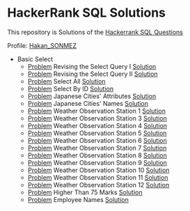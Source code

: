 # HackerRank SQL Solutions

This repository is Solutions of the [Hackerrank SQL Questions](https://www.hackerrank.com/domains/sql)

Profile: [Hakan_SONMEZ](https://www.hackerrank.com/Hakan_SONMEZ)<br>

- Basic Select
    - [Problem](https://www.hackerrank.com/challenges/revising-the-select-query/problem) Revising the Select Query I [Solution](https://github.com/sonmez-hakan/hackerrank-sql/blob/master/BasicSelect/revising-the-select-query.sql)
    - [Problem](https://www.hackerrank.com/challenges/revising-the-select-query-2/problem) Revising the Select Query II [Solution](https://github.com/sonmez-hakan/hackerrank-sql/blob/master/BasicSelect/revising-the-select-query-2.sql)
    - [Problem](https://www.hackerrank.com/challenges/select-all-sql/problem) Select All [Solution](https://github.com/sonmez-hakan/hackerrank-sql/blob/master/BasicSelect/select-all-sql.sql)
    - [Problem](https://www.hackerrank.com/challenges/select-by-id/problem) Select By ID [Solution](https://github.com/sonmez-hakan/hackerrank-sql/blob/master/BasicSelect/select-by-id.sql)
    - [Problem](https://www.hackerrank.com/challenges/japanese-cities-attributes/problem) Japanese Cities' Attributes [Solution](https://github.com/sonmez-hakan/hackerrank-sql/blob/master/BasicSelect/japanese-cities-attributes.sql)
    - [Problem](https://www.hackerrank.com/challenges/japanese-cities-name/problem) Japanese Cities' Names [Solution](https://github.com/sonmez-hakan/hackerrank-sql/blob/master/BasicSelect/japanese-cities-name.sql)
    - [Problem](https://www.hackerrank.com/challenges/weather-observation-station-1/problem) Weather Observation Station 1 [Solution](https://github.com/sonmez-hakan/hackerrank-sql/blob/master/BasicSelect/weather-observation-station-1.sql)
    - [Problem](https://www.hackerrank.com/challenges/weather-observation-station-3/problem) Weather Observation Station 3 [Solution](https://github.com/sonmez-hakan/hackerrank-sql/blob/master/BasicSelect/weather-observation-station-3.sql)
    - [Problem](https://www.hackerrank.com/challenges/weather-observation-station-4/problem) Weather Observation Station 4 [Solution](https://github.com/sonmez-hakan/hackerrank-sql/blob/master/BasicSelect/weather-observation-station-4.sql)
    - [Problem](https://www.hackerrank.com/challenges/weather-observation-station-5/problem) Weather Observation Station 5 [Solution](https://github.com/sonmez-hakan/hackerrank-sql/blob/master/BasicSelect/weather-observation-station-5.sql)
    - [Problem](https://www.hackerrank.com/challenges/weather-observation-station-6/problem) Weather Observation Station 6 [Solution](https://github.com/sonmez-hakan/hackerrank-sql/blob/master/BasicSelect/weather-observation-station-6.sql)
    - [Problem](https://www.hackerrank.com/challenges/weather-observation-station-7/problem) Weather Observation Station 7 [Solution](https://github.com/sonmez-hakan/hackerrank-sql/blob/master/BasicSelect/weather-observation-station-7.sql)
    - [Problem](https://www.hackerrank.com/challenges/weather-observation-station-8/problem) Weather Observation Station 8 [Solution](https://github.com/sonmez-hakan/hackerrank-sql/blob/master/BasicSelect/weather-observation-station-8.sql)
    - [Problem](https://www.hackerrank.com/challenges/weather-observation-station-9/problem) Weather Observation Station 9 [Solution](https://github.com/sonmez-hakan/hackerrank-sql/blob/master/BasicSelect/weather-observation-station-9.sql)
    - [Problem](https://www.hackerrank.com/challenges/weather-observation-station-10/problem) Weather Observation Station 10 [Solution](https://github.com/sonmez-hakan/hackerrank-sql/blob/master/BasicSelect/weather-observation-station-10.sql)
    - [Problem](https://www.hackerrank.com/challenges/weather-observation-station-11/problem) Weather Observation Station 11 [Solution](https://github.com/sonmez-hakan/hackerrank-sql/blob/master/BasicSelect/weather-observation-station-11.sql)
    - [Problem](https://www.hackerrank.com/challenges/weather-observation-station-12/problem) Weather Observation Station 12 [Solution](https://github.com/sonmez-hakan/hackerrank-sql/blob/master/BasicSelect/weather-observation-station-12.sql)
    - [Problem](https://www.hackerrank.com/challenges/more-than-75-marks/problem) Higher Than 75 Marks [Solution](https://github.com/sonmez-hakan/hackerrank-sql/blob/master/BasicSelect/more-than-75-marks.sql)
    - [Problem](https://www.hackerrank.com/challenges/name-of-employees/problem) Employee Names [Solution](https://github.com/sonmez-hakan/hackerrank-sql/blob/master/BasicSelect/name-of-employees.sql)